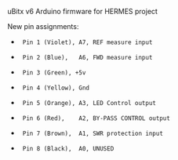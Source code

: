 uBitx v6 Arduino firmware for HERMES project

New pin assignments:

 *      Pin 1 (Violet), A7, REF measure input
 *      Pin 2 (Blue),   A6, FWD measure input
 *      Pin 3 (Green), +5v
 *      Pin 4 (Yellow), Gnd
 *      Pin 5 (Orange), A3, LED Control output
 *      Pin 6 (Red),    A2, BY-PASS CONTROL output
 *      Pin 7 (Brown),  A1, SWR protection input
 *      Pin 8 (Black),  A0, UNUSED
